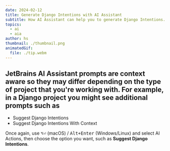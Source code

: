 ```yaml
---
date: 2024-02-12
title: Generate Django Intentions with AI Assistant
subtitle: How AI Assistant can help you to generate Django Intentions.
topics:
  - ai
  - aia
author: hs
thumbnail: ./thumbnail.png
animatedGif:
  file: ./tip.webm
---
```


## JetBrains AI Assistant prompts are context aware so they may differ depending on the type of project that you're working with. For example, in a Django project you might see additional prompts such as

- Suggest Django Intentions
- Suggest Django Intentions With Context

Once again, use <kbd>⌥⏎</kbd> (macOS) / <kbd>Alt+Enter</kbd> (Windows/Linux) and select AI Actions, then choose the option you want, such as **Suggest Django Intentions**.
